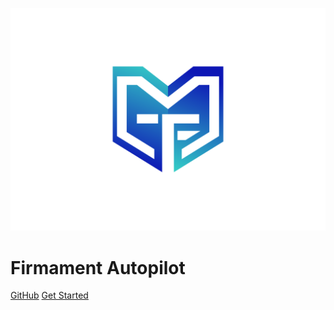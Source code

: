 ![logo](picture/Firmament2.png)
# Firmament Autopilot

[GitHub](https://github.com/Firmament-Autopilot)
[Get Started](#quick-start)